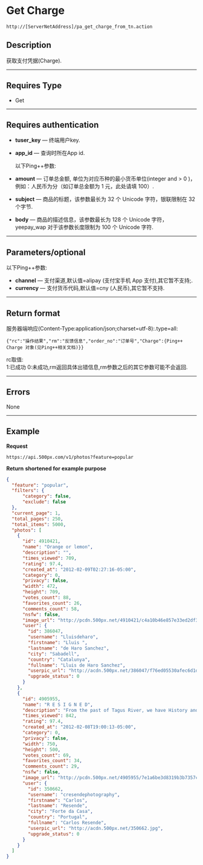 # Get Charge
	http://[ServerNetAddress]/pa_get_charge_from_tn.action

## Description
获取支付凭据(Charge).

***

## Requires Type

* Get

***
## Requires authentication
- **tuser_key** — 终端用户key.
- **app_id** — 查询时所在App id.

  以下Ping++参数:

- **amount** — 订单总金额, 单位为对应币种的最小货币单位(integer and > 0 )，例如：人民币为分（如订单总金额为 1 元，此处请填 100）.
- **subject** — 商品的标题，该参数最长为 32 个 Unicode 字符，银联限制在 32 个字节.
- **body** — 商品的描述信息，该参数最长为 128 个 Unicode 字符，yeepay_wap 对于该参数长度限制为 100 个 Unicode 字符.

***

## Parameters/optional
  以下Ping++参数:
- **channel** — 支付渠道,默认值=alipay (支付宝手机 App 支付),其它暂不支持;.
- **currency** — 支付货币代码,默认值=cny (人民币),其它暂不支持.
***

## Return format
服务器端响应(Content-Type:application/json;charset=utf-8):.type=all:

	{"rc":"操作结果","rm":"反馈信息","order_no":"订单号","Charge":{Ping++ Charge 对象(见Ping++相关文档)}}
rc取值:	
1:已成功
0:未成功,rm返回具体出错信息,rm参数之后的其它参数可能不会返回.
***

## Errors
None

***

## Example
**Request**

    https://api.500px.com/v1/photos?feature=popular

**Return** __shortened for example purpose__
``` json
{
  "feature": "popular",
  "filters": {
      "category": false,
      "exclude": false
  },
  "current_page": 1,
  "total_pages": 250,
  "total_items": 5000,
  "photos": [
    {
      "id": 4910421,
      "name": "Orange or lemon",
      "description": "",
      "times_viewed": 709,
      "rating": 97.4,
      "created_at": "2012-02-09T02:27:16-05:00",
      "category": 0,
      "privacy": false,
      "width": 472,
      "height": 709,
      "votes_count": 88,
      "favorites_count": 26,
      "comments_count": 58,
      "nsfw": false,
      "image_url": "http://pcdn.500px.net/4910421/c4a10b46e857e33ed2df35749858a7e45690dae7/2.jpg",
      "user": {
        "id": 386047,
        "username": "Lluisdeharo",
        "firstname": "Lluis ",
        "lastname": "de Haro Sanchez",
        "city": "Sabadell",
        "country": "Catalunya",
        "fullname": "Lluis de Haro Sanchez",
        "userpic_url": "http://acdn.500px.net/386047/f76ed05530afec6d1d0bd985b98a91ce0ce49049/1.jpg?0",
        "upgrade_status": 0
      }
    },
    {
      "id": 4905955,
      "name": "R E S I G N E D",
      "description": "From the past of Tagus River, we have History and memories, some of them abandoned and disclaimed in their margins ...",
      "times_viewed": 842,
      "rating": 97.4,
      "created_at": "2012-02-08T19:00:13-05:00",
      "category": 0,
      "privacy": false,
      "width": 750,
      "height": 500,
      "votes_count": 69,
      "favorites_count": 34,
      "comments_count": 29,
      "nsfw": false,
      "image_url": "http://pcdn.500px.net/4905955/7e1a6be3d8319b3b7357c6390289b20c16a26111/2.jpg",
      "user": {
        "id": 350662,
        "username": "cresendephotography",
        "firstname": "Carlos",
        "lastname": "Resende",
        "city": "Forte da Casa",
        "country": "Portugal",
        "fullname": "Carlos Resende",
        "userpic_url": "http://acdn.500px.net/350662.jpg",
        "upgrade_status": 0
      }
    }
  ]
}


